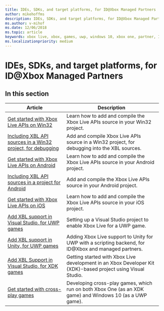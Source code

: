 ```yaml
---
title: IDEs, SDKs, and target platforms, for ID@Xbox Managed Partners
author: mikehoffms
description: IDEs, SDKs, and target platforms, for ID@Xbox Managed Partners, including Visual Studio and Unity.
ms.author: v-mihof
ms.date: 12/06/2018
ms.topic: article
keywords: xbox live, xbox, games, uwp, windows 10, xbox one, partner, ID@Xbox
ms.localizationpriority: medium
---
```


# IDEs, SDKs, and target platforms, for ID@Xbox Managed Partners


## In this section

| Article | Description |
|---------|-------------|
| [Get started with Xbox Live APIs on Win32](../get-started-with-win32-ios-android/win32-get-started-with-xsapi.md) | Learn how to add and compile the Xbox Live APIs source in your Win32 project. |
| [Including XBL API sources in a Win32 project, for debugging](../get-started-with-win32-ios-android/win32-get-started-with-xsapi-source.md) | Add and compile Xbox Live APIs source in a Win32 project, for debugging into the XBL sources. |
| [Get started with Xbox Live APIs on Android](../get-started-with-win32-ios-android/android-get-started-with-xsapi.md) | Learn how to add and compile the Xbox Live APIs source in your Android project. |
| [Including XBL API sources in a project for Android](../get-started-with-win32-ios-android/android-get-started-with-xsapi-source.md) | Add and compile the Xbox Live APIs source in your Android project. |
| [Get started with Xbox Live APIs on iOS](../get-started-with-win32-ios-android/ios-get-started-with-xsapi.md) | Learn how to add and compile the Xbox Live APIs source in your iOS project. |
| [Add XBL support in Visual Studio, for UWP games](visual-studio-for-uwp-games.md) | Setting up a Visual Studio project to enable Xbox Live for a UWP game. |
| [Add XBL support in Unity, for UWP games](add-xbl-support-to-unity.md) | Adding Xbox Live support to Unity for UWP with a scripting backend, for ID@Xbox and managed partners. |
| [Add XBL Support in Visual Studio, for XDK games](xdk-developers.md) | Getting started with Xbox Live development in an Xbox Developer Kit (XDK)-based project using Visual Studio. |
| [Get started with cross-play games](get-started-with-cross-play-games.md) | Developing cross-play games, which run on both Xbox One (as an XDK game) and Windows 10 (as a UWP game). |
